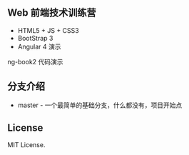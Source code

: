 ## Web 前端技术训练营

* HTML5 + JS + CSS3
* BootStrap 3
* Angular 4 演示

ng-book2 代码演示

## 分支介绍

* master - 一个最简单的基础分支，什么都没有，项目开始点

## License

MIT License.
